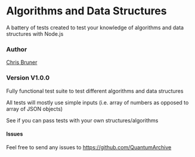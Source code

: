 # Algorithms and Data Structures

A battery of tests created to test your knowledge of algorithms and data structures with Node.js

### Author

[Chris Bruner](https://github.com/QuantumArchive)

### Version V1.0.0

Fully functional test suite to test different algorithms and data structures

All tests will mostly use simple inputs (i.e. array of numbers as opposed to array of JSON objects)

See if you can pass tests with your own structures/algorithms

#### Issues

Feel free to send any issues to https://github.com/QuantumArchive

